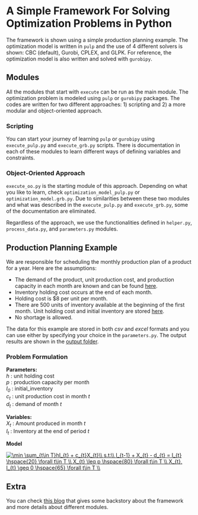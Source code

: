 # A Simple Framework For Solving Optimization Problems in Python
The framework is shown using a simple production planning example. The optimization model is written in `pulp` and the use of 4 different solvers is shown: CBC (default), Gurobi, CPLEX, and GLPK.
For reference, the optimization model is also written and solved with `gurobipy`.

## Modules
All the modules that start with `execute` can be run as the main module. The optimization problem is modeled using `pulp` or `gurobipy` packages. The codes are written for two different approaches: 1) scripting and 2) a more modular and object-oriented approach. 

### Scripting
You can start your journey of learning `pulp` or `gurobipy` using `execute_pulp.py` and `execute_grb.py` scripts. There is documentation in each of these modules to learn different ways of defining variables and constraints.

### Object-Oriented Approach
`execute_oo.py` is the starting module of this approach. Depending on what you like to learn, check `optimization_model_pulp.py` or `optimization_model.grb.py`. Due to similarities between these two modules and what was described in the `execute_pulp.py` and `execute_grb.py`, some of the documentation are eliminated.

Regardless of the approach, we use the functionalities defined in `helper.py`, `process_data.py`, and `parameters.py` modules.

## Production Planning Example
We are responsible for scheduling the monthly production plan of a product for a year. Here are the assumptions:
- The demand of the product, unit production cost, and production capacity in each month are known and can be found [here](data/csv/input_data.csv).
- Inventory holding cost occurs at the end of each month.
- Holding cost is $8 per unit per month.
- There are 500 units of inventory available at the beginning of the first month. Unit holding cost and initial inventory are stored [here](data/csv/parameters.csv).
- No shortage is allowed.

The data for this example are stored in both *csv* and *excel* formats and you can use either by specifying your choice in the `parameters.py`. The output results are shown in the [output folder](output).

### Problem Formulation
**Parameters:**  
*h* : unit holding cost  
*p* : production capacity per month  
*I<sub>0</sub>* : initial_inventory  
*c<sub>t</sub>* : unit production cost in month *t*  
*d<sub>t</sub>* : demand of month *t*  

**Variables:**  
*X<sub>t</sub>* : Amount produced in month *t*  
*I<sub>t</sub>* : Inventory at the end of period *t*  

**Model**  

<a href="https://www.codecogs.com/eqnedit.php?latex=\min&space;\sum_{t\in&space;T}hI_{t}&space;&plus;&space;c_{t}X_{t}\\&space;s.t:\\&space;I_{t-1}&space;&plus;&space;X_{t}&space;-&space;d_{t}&space;=&space;I_{t}&space;\hspace{20}&space;\forall&space;t\in&space;T&space;\\&space;X_{t}&space;\leq&space;p&space;\hspace{80}&space;\forall&space;t\in&space;T&space;\\&space;X_{t},&space;I_{t}&space;\geq&space;0&space;\hspace{65}&space;\forall&space;t\in&space;T&space;\\" target="_blank"><img src="https://latex.codecogs.com/gif.latex?\min&space;\sum_{t\in&space;T}hI_{t}&space;&plus;&space;c_{t}X_{t}\\&space;s.t:\\&space;I_{t-1}&space;&plus;&space;X_{t}&space;-&space;d_{t}&space;=&space;I_{t}&space;\hspace{20}&space;\forall&space;t\in&space;T&space;\\&space;X_{t}&space;\leq&space;p&space;\hspace{80}&space;\forall&space;t\in&space;T&space;\\&space;X_{t},&space;I_{t}&space;\geq&space;0&space;\hspace{65}&space;\forall&space;t\in&space;T&space;\\" title="\min \sum_{t\in T}hI_{t} + c_{t}X_{t}\\ s.t:\\ I_{t-1} + X_{t} - d_{t} = I_{t} \hspace{20} \forall t\in T \\ X_{t} \leq p \hspace{80} \forall t\in T \\ X_{t}, I_{t} \geq 0 \hspace{65} \forall t\in T \\" /></a>


## Extra
You can check [this blog](https://medium.com/@ehsankhoda/tutorial-a-simple-framework-for-optimization-programming-in-python-using-pulp-and-gurobi-1e73e76532f2) that gives some backstory about the framework and more details about different modules.
